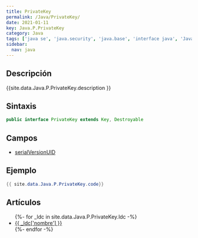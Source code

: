 ```yaml
---
title: PrivateKey
permalink: /Java/PrivateKey/
date: 2021-01-11
key: Java.P.PrivateKey
category: Java
tags: ['java se', 'java.security', 'java.base', 'interface java', 'Java 1.1']
sidebar: 
  nav: java
---
```


## Descripción
{{site.data.Java.P.PrivateKey.description }}

## Sintaxis
~~~java
public interface PrivateKey extends Key, Destroyable
~~~

## Campos
* [serialVersionUID](/Java/PrivateKey/serialVersionUID)

## Ejemplo
~~~java
{{ site.data.Java.P.PrivateKey.code}}
~~~

## Artículos
<ul>
{%- for _ldc in site.data.Java.P.PrivateKey.ldc -%}
   <li>
       <a href="{{_ldc['url'] }}">{{ _ldc['nombre'] }}</a>
   </li>
{%- endfor -%}
</ul>
